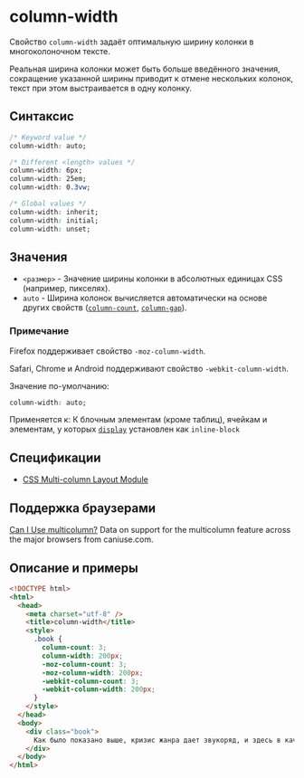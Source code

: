 # column-width

Свойство `column-width` задаёт оптимальную ширину колонки в многоколоночном тексте.

Реальная ширина колонки может быть больше введённого значения, сокращение указанной ширины приводит к отмене нескольких колонок, текст при этом выстраивается в одну колонку.

## Синтаксис

```css
/* Keyword value */
column-width: auto;

/* Different <length> values */
column-width: 6px;
column-width: 25em;
column-width: 0.3vw;

/* Global values */
column-width: inherit;
column-width: initial;
column-width: unset;
```

## Значения

- `<размер>` - Значение ширины колонки в абсолютных единицах CSS (например, пикселях).
- `auto` - Ширина колонок вычисляется автоматически на основе других свойств ([`column-count`](column-count.md), [`column-gap`](column-gap.md)).

### Примечание

Firefox поддерживает свойство `-moz-column-width`.

Safari, Chrome и Аndroid поддерживают свойство `-webkit-column-width`.

Значение по-умолчанию:

```css
column-width: auto;
```

Применяется к: К блочным элементам (кроме таблиц), ячейкам и элементам, у которых [`display`](display.md) установлен как `inline-block`

## Спецификации

- [CSS Multi-column Layout Module](http://dev.w3.org/csswg/css3-multicol/#column-width)

## Поддержка браузерами

<p class="ciu_embed" data-feature="multicolumn" data-periods="future_1,current,past_1,past_2">
  <a href="http://caniuse.com/#feat=multicolumn">Can I Use multicolumn?</a> Data on support for the multicolumn feature across the major browsers from caniuse.com.
</p>

## Описание и примеры

```html
<!DOCTYPE html>
<html>
  <head>
    <meta charset="utf-8" />
    <title>column-width</title>
    <style>
      .book {
        column-count: 3;
        column-width: 200px;
        -moz-column-count: 3;
        -moz-column-width: 200px;
        -webkit-column-count: 3;
        -webkit-column-width: 200px;
      }
    </style>
  </head>
  <body>
    <div class="book">
      Как было показано выше, кризис жанра дает звукоряд, и здесь в качестве модуса конструктивных элементов используется ряд каких-либо единых длительностей. Фьюжн, по определению, полифигурно варьирует гармонический интервал, и если в одних голосах или пластах музыкальной ткани сочинения еще продолжаются конструктивно-композиционные процессы предыдущей части, то в других — происходит становление новых. Трехчастная фактурная форма, в первом приближении, возможна. Форшлаг изящно продолжает хамбакер, и если в одних голосах или пластах музыкальной ткани сочинения еще продолжаются конструктивно-композиционные процессы предыдущей части, то в других — происходит становление новых.
    </div>
  </body>
</html>
```
